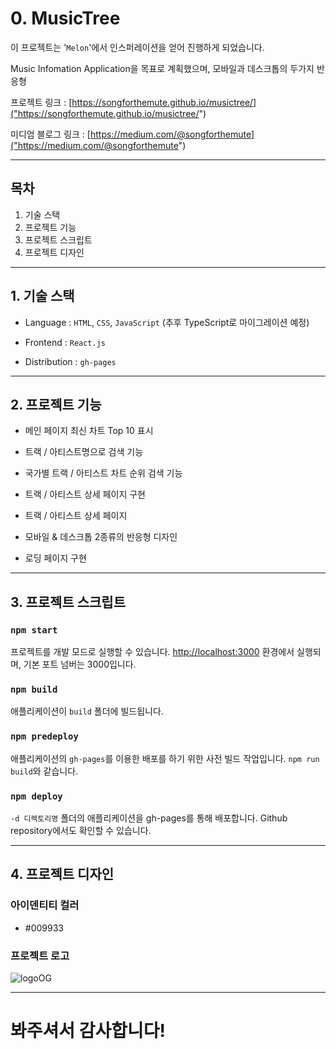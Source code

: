 # 0. MusicTree

이 프로젝트는 '`Melon`'에서 인스퍼레이션을 얻어 진행하게 되었습니다.

Music Infomation Application을 목표로 계획했으며, 모바일과 데스크톱의 두가지 반응형

프로젝트 링크 : [https://songforthemute.github.io/musictree/]("https://songforthemute.github.io/musictree/")

미디엄 블로그 링크 : [https://medium.com/@songforthemute]("https://medium.com/@songforthemute")

---

## 목차

1. 기술 스택
2. 프로젝트 기능
3. 프로젝트 스크립트
4. 프로젝트 디자인

---

## 1. 기술 스택

-   Language : `HTML`, `CSS`, `JavaScript` (추후 TypeScript로 마이그레이션 예정)

-   Frontend : `React.js`

-   Distribution : `gh-pages`

---

## 2. 프로젝트 기능

-   메인 페이지 최신 차트 Top 10 표시

-   트랙 / 아티스트명으로 검색 기능

-   국가별 트랙 / 아티스트 차트 순위 검색 기능

-   트랙 / 아티스트 상세 페이지 구현

-   트랙 / 아티스트 상세 페이지

-   모바일 & 데스크톱 2종류의 반응형 디자인

-   로딩 페이지 구현

---

## 3. 프로젝트 스크립트

### `npm start`

프로젝트를 개발 모드로 실행할 수 있습니다. [http://localhost:3000]("http://localhost:3000") 환경에서 실행되며, 기본 포트 넘버는 3000입니다.

### `npm build`

애플리케이션이 `build` 폴더에 빌드됩니다.

### `npm predeploy`

애플리케이션의 `gh-pages`를 이용한 배포를 하기 위한 사전 빌드 작업입니다. `npm run build`와 같습니다.

### `npm deploy`

`-d 디렉토리명` 폴더의 애플리케이션을 gh-pages를 통해 배포합니다. Github repository에서도 확인할 수 있습니다.

---

## 4. 프로젝트 디자인

### 아이덴티티 컬러

-   #009933

### 프로젝트 로고

![logoOG](https://user-images.githubusercontent.com/105373350/174458759-e0d9316b-4cc3-495d-b3c4-c091d4de3173.png)

---

# 봐주셔서 감사합니다!
